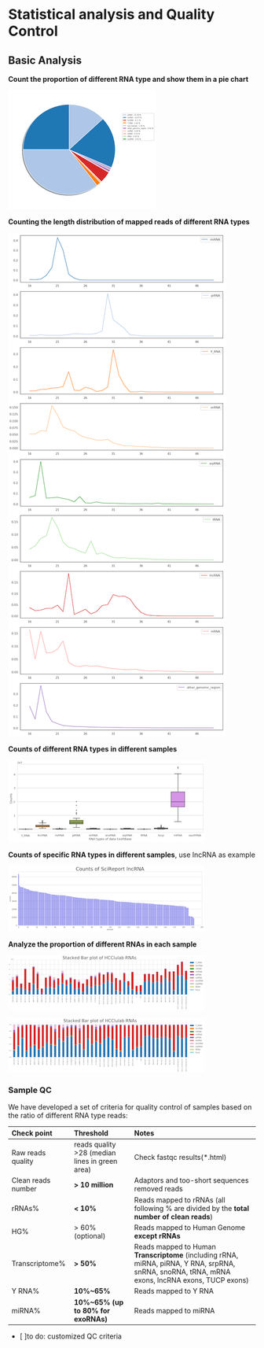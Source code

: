 # Statistical analysis and Quality Control

## Basic Analysis    

**Count the proportion of different RNA type and show them in a pie chart**

![](../assets/pie.png)

**Counting the length distribution of mapped reads of different RNA types**

![](../assets/length.png)

**Counts of different RNA types in different samples**

![](../assets/boxplot_rnatype.png)

**Counts of specific RNA types in different samples**, use lncRNA as example

![](../assets/countsoflnc.png)

**Analyze the proportion of different RNAs in each sample**

![](../assets/stackbarhccorigin.png) 

![](../assets/stackbarhcc.png)


### Sample QC   

We have developed a set of criteria for quality control of samples based on the ratio of different RNA type reads:

| **Check point** | **Threshold** | **Notes** |
| :--- | :--- | :--- |
| Raw reads quality | reads quality &gt;28 \(median lines in green area\) | Check fastqc results\(\*.html\) |
| Clean reads number | **&gt; 10 million** | Adaptors and too-short sequences removed reads |
| rRNAs% | **&lt; 10%** | Reads mapped to rRNAs \(all following % are divided by the **total number of clean reads**\) |
| HG% | &gt; 60% \(optional\) | Reads mapped to Human Genome **except rRNAs** |
| Transcriptome% | **&gt; 50%** | Reads mapped to Human **Transcriptome** \(including rRNA, miRNA, piRNA, Y RNA, srpRNA, snRNA, snoRNA, tRNA, mRNA exons, lncRNA exons, TUCP exons\) |
| Y RNA% | **10%~65%** | Reads mapped to Y RNA |
| miRNA% | **10%~65% \(**up to 80% for exoRNAs**\)** | Reads mapped to miRNA |

- [ ]to do: customized QC criteria

